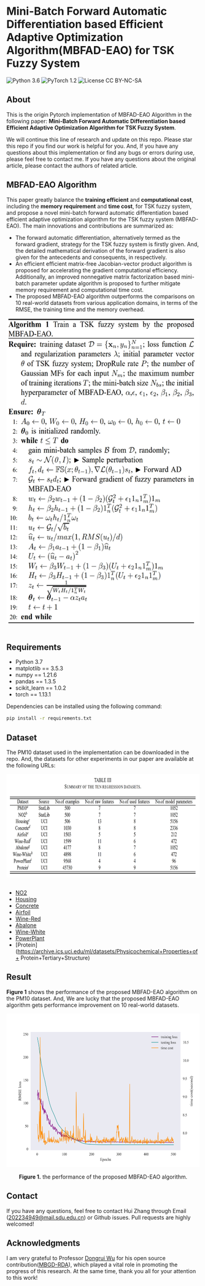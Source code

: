 # Mini-Batch Forward Automatic Differentiation based Efficient Adaptive Optimization Algorithm(MBFAD-EAO) for TSK Fuzzy System
![Python 3.6](https://img.shields.io/badge/python-3.7-green.svg?style=plastic)
![PyTorch 1.2](https://img.shields.io/badge/PyTorch%20-%23EE4C2C.svg?style=plastic)
![License CC BY-NC-SA](https://img.shields.io/badge/license-CC_BY--NC--SA--green.svg?style=plastic)

## About

This is the origin Pytorch implementation of MBFAD-EAO Algorithm in the following paper: **Mini-Batch Forward Automatic Differentiation based Efficient Adaptive Optimization Algorithm for TSK Fuzzy System**.  

We will continue this line of research and update on this repo. Please star this repo if you find our work is helpful for you. And, If you have any questions about this implementation or find any bugs or errors during use, please feel free to contact me. If you have any questions about the original article,  please contact the authors of related article.


## MBFAD-EAO Algorithm
This paper greatly balance the **training efficient** and **computational cost**, including the **memory requirement** and **time cost**, for TSK fuzzy system, and propose a novel mini-batch forward automatic differentiation based efficient adaptive optimization algorithm for the TSK fuzzy system (MBFAD-EAO). The main innovations and contributions are summarized as:

- The forward automatic differentiation, alternatively termed as the forward gradient, strategy for the TSK fuzzy system is firstly given. And, the detailed mathematical derivation of the forward gradient is also given for the antecedents and consequents, in respectively.
- An efficient efficient matrix-free Jacobian-vector product algorithm is proposed for accelerating the gradient computational efficiency. Additionally, an improved nonnegative matrix factorization based mini-batch parameter update algorithm is proposed to further mitigate memory requirement and computational time cost.
- The proposed MBFAD-EAO algorithm outperforms the comparisons on 10 real-world datasets from various application domains, in terms of the RMSE, the training time and the memory overhead.

<p align="center">
<img src=".\pic\Algorithm.png" height = "800" alt="" align=center />
<br><br>
</p>


## Requirements

- Python 3.7
- matplotlib == 3.5.3
- numpy == 1.21.6
- pandas == 1.3.5
- scikit_learn == 1.0.2
- torch == 1.13.1

Dependencies can be installed using the following command:
```bash
pip install -r requirements.txt
```

## Dataset

The PM10 dataset used in the implementation can be downloaded in the repo. And, the datasets for other experiments in our paper are available at the following URLs:

<p align="center">
<img src=".\pic\dataset.png" height = "270" alt="" align=center />
<br><br>
</p>


- [NO2](http://lib.stat.cmu.edu/datasets/NO2.dat)
- [Housing](https://archive.ics.uci.edu/ml/machine-learning-databases/housing/)
- [Concrete](https://archive.ics.uci.edu/ml/datasets/Concrete+Compressive+Strength)
- [Airfoil](https://archive.ics.uci.edu/ml/datasets/Airfoil+Self-Noise)
- [Wine-Red](https://archive.ics.uci.edu/ml/datasets/Wine+Quality)
- [Abalone](https://archive.ics.uci.edu/ml/datasets/Abalone)
- [Wine-White](https://archive.ics.uci.edu/ml/datasets/Wine+Quality)
- [PowerPlant](https://archive.ics.uci.edu/ml/datasets/Combined+Cycle+Power+Plant)
- [Protein](https://archive.ics.uci.edu/ml/datasets/Physicochemical+Properties+of+ Protein+Tertiary+Structure)


## Result

**Figure 1** shows the performance of the proposed MBFAD-EAO algorithm on the PM10 dataset. And, We are lucky that the proposed MBFAD-EAO algorithm gets performance improvement on 10 real-world datasets.

<p align="center">
<img src="./pic/PM10_MBFAD_EAO.png" height = "400" alt="" align=center />
<br><br>
<b>Figure 1.</b> the performance of the proposed MBFAD-EAO algorithm.
</p>


## Contact
If you have any questions, feel free to contact Hui Zhang through Email (202234949@mail.sdu.edu.cn) or Github issues. Pull requests are highly welcomed!

## Acknowledgments
I am very grateful to Professor [Dongrui Wu](https://github.com/drwuHUST) for his open source contribution([MBGD-RDA](https://github.com/drwuHUST/MBGD_RDA)), which played a vital role in promoting the progress of this research. At the same time, thank you all for your attention to this work!
